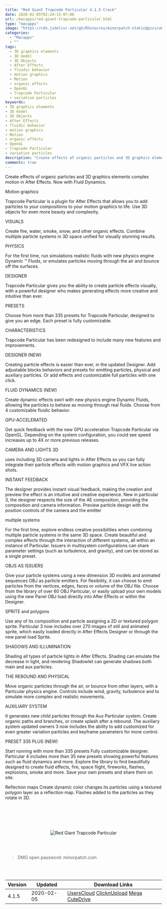 ```yaml
---
title: "Red Giant Trapcode Particular 4.1.5 Crack"
date: 2020-02-05T02:24:13-07:00
url: /macapps/red-giant-trapcode-particular.html
type: "macapps"
image: "https://cdn.jsdelivr.net/gh/Rhinocros/minorpatch-static@pics/uPic/Ip5ksO.jpg"
categories:
  - "Macapps"
  - ""
tags:
  - 3D graphics elements
  - 3D model
  - 3D Objects
  - After Effects
  - fluidic behavior
  - motion graphics
  - Motion
  - organic effects
  - OpenGL
  - Trapcode Particular
  - variation particles
keywords:
- 3D graphics elements
- 3D model
- 3D Objects
- After Effects
- fluidic behavior
- motion graphics
- Motion
- organic effects
- OpenGL
- Trapcode Particular
- variation particles
description: "Create effects of organic particles and 3D graphics elements complex motion in After Effects. Now with Fluid Dynamics."
comments: true
---
```


Create effects of organic particles and 3D graphics elements complex motion in After Effects. Now with Fluid Dynamics.

Motion graphics

Trapcode Particular is a plugin for After Effects that allows you to add particles to your compositions to your motion graphics to life. Use 3D objects for even more beauty and complexity.

VISUALS

Create fire, water, smoke, snow, and other organic effects. Combine multiple particle systems in 3D space unified for visually stunning results.

PHYSICS

For the first time, run simulations realistic fluids with new physics engine Dynamic ™ Fluids, or emulates particles moving through the air and bounce off the surfaces.

DESIGNER

Trapcode Particular gives you the ability to create particle effects visually, with a powerful designer who makes generating effects more creative and intuitive than ever.

PRESETS

Choose from more than 335 presets for Trapcode Particular, designed to give you an edge. Each preset is fully customizable.


CHARACTERISTICS

Trapcode Particular has been redesigned to include many new features and improvements.

DESIGNER (NEW)

Creating particle effects is easier than ever, in the updated Designer. Add adjustable blocks behaviors and presets for emitting particles, physical and auxiliary particles. Or add effects and
customizable full particles with one click.

FLUID DYNAMICS (NEW)

Create dynamic effects swirl with new physics engine Dynamic Fluids, allowing the particles to behave as moving through real fluids. Choose from 4 customizable fluidic behavior.

GPU-ACCELERATED

Get quick feedback with the new GPU acceleration Trapcode Particular via OpenGL. Depending on the system configuration, you could see speed increases up to 4X or more previous releases.

CAMERA AND LIGHTS 3D

uses including 3D camera and lights in After Effects so you can fully integrate their particle effects with motion graphics and VFX live action shots.

INSTANT FEEDBACK

The designer provides instant visual feedback, making the creation and preview the effect is an intuitive and creative experience. New in particular 3, the designer respects the size of the AE
composition, providing the composition and camera information. Preview particle design with the position controls of the camera and the emitter

multiple systems

For the first time, explore endless creative possibilities when combining multiple particle systems in the same 3D space. Create beautiful and complex effects through the interaction of
different systems, all within an instance of Particular. Issuers in multisystem configurations can share parameter settings (such as turbulence, and gravity), and can be stored as a single
preset.

OBJS AS ISSUERS

Give your particle systems using a new dimension 3D models and animated sequences OBJ as particle emitters. For flexibility, it can choose to emit particles from the vertices, edges, faces or
volume of the OBJ file. Choose from the library of over 60 OBJ Particular, or easily upload your own models using the new Panel OBJ load directly into After Effects or within the Designer.

SPRITE and polygons

Use any of its composition and particle assigning a 2D or textured polygon sprite. Particular 3 now includes over 270 images of still and animated sprite, which easily loaded directly in After
Effects Designer or through the new panel load Sprite.

SHADOWS AND ILLUMINATION

Shading all types of particle lights in After Effects. Shading can emulate the decrease in light, and rendering Shadowlet can generate shadows both main and aux particles.

THE REBOUND AND PHYSICAL

Move organic particles through the air, or bounce from other layers, with a Particular physics engine. Controls include wind, gravity, turbulence and to simulate more complex and realistic
movements.

AUXILIARY SYSTEM

It generates new child particles through the Aux Particular system. Create organic paths and branches, or create splash after a rebound. The auxiliary system updated owners 3 now includes the
ability to add customized for even greater variation particles and keyframe parameters for more control.

PRESET 335 PLUS (NEW)

Start running with more than 335 presets Fully customizable designer. Particular 4 includes more than 35 new presets showing powerful features such as fluid dynamics and more. Explore the
library to find beautifully designed to create fluid effects, fire, space flight, fireworks, flashes, explosions, smoke and more. Save your own presets and share them on site.

Reflection maps
Create dynamic color changes its particles using a textured polygon layer as a reflection map. Flashes added to the particles as they rotate in 3D.

<br/>
<br/>
<script async src="https://pagead2.googlesyndication.com/pagead/js/adsbygoogle.js"></script>
<ins class="adsbygoogle"
     style="display:block; text-align:center;"
     data-ad-layout="in-article"
     data-ad-format="fluid"
     data-ad-client="ca-pub-8746275014476192"
     data-ad-slot="5144997159"></ins>
<script>
     (adsbygoogle = window.adsbygoogle || []).push({});
</script>
<br/>
<br/>


<center>

![Red Giant Trapcode Particular](https://cdn.jsdelivr.net/gh/Rhinocros/minorpatch-static@pics/uPic/CbPuRb.jpg)

</center>

<br/>
<br/>


> DMG open password: minorpatch.com

<br/>

<br/>
<div id="history_version" class="history_version">

| Version | Updated | Download Links |
| ---- | ---- | ---- |
| 4.1.5 | 2020-02-05 | [UsersCloud](https://ouo.io/Xv8sUi)   [ClicknUpload](https://ouo.io/LVWuGpj)   [Mega](https://ouo.io/6mppXG)   [CuteDrive](https://ouo.io/hS5DcF) |

</div>
